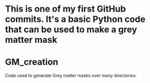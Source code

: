 #  This is one of my first GitHub commits. It's a basic Python code that can be used to make a grey matter mask 

# GM_creation
Code used to generate Grey matter masks over many directories.



